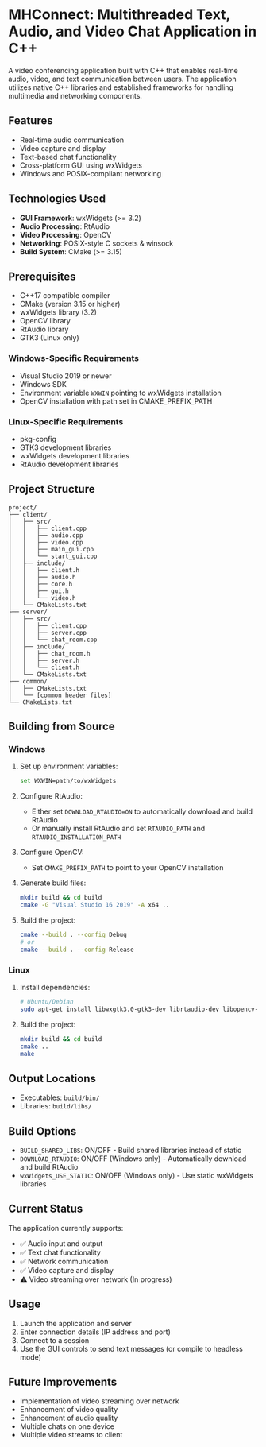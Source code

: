# MHConnect: Multithreaded Text, Audio, and Video Chat Application in C++

A video conferencing application built with C++ that enables real-time audio, video, and text communication between users. The application utilizes native C++ libraries and established frameworks for handling multimedia and networking components.

## Features

- Real-time audio communication
- Video capture and display
- Text-based chat functionality
- Cross-platform GUI using wxWidgets
- Windows and POSIX-compliant networking

## Technologies Used

- **GUI Framework**: wxWidgets (>= 3.2)
- **Audio Processing**: RtAudio
- **Video Processing**: OpenCV
- **Networking**: POSIX-style C sockets & winsock
- **Build System**: CMake (>= 3.15)

## Prerequisites

- C++17 compatible compiler
- CMake (version 3.15 or higher)
- wxWidgets library (3.2)
- OpenCV library
- RtAudio library
- GTK3 (Linux only)

### Windows-Specific Requirements
- Visual Studio 2019 or newer
- Windows SDK
- Environment variable `WXWIN` pointing to wxWidgets installation
- OpenCV installation with path set in CMAKE_PREFIX_PATH

### Linux-Specific Requirements
- pkg-config
- GTK3 development libraries
- wxWidgets development libraries
- RtAudio development libraries

## Project Structure

```
project/
├── client/
│   ├── src/
│   │   ├── client.cpp
│   │   ├── audio.cpp
│   │   ├── video.cpp
│   │   ├── main_gui.cpp
│   │   └── start_gui.cpp
│   ├── include/
│   │   ├── client.h
│   │   ├── audio.h
│   │   ├── core.h
│   │   ├── gui.h
│   │   └── video.h
│   └── CMakeLists.txt
├── server/
│   ├── src/
│   │   ├── client.cpp
│   │   ├── server.cpp
│   │   └── chat_room.cpp
│   ├── include/
│   │   ├── chat_room.h
│   │   ├── server.h
│   │   └── client.h
│   └── CMakeLists.txt
├── common/
│   ├── CMakeLists.txt
│   └── [common header files]
└── CMakeLists.txt
```

## Building from Source

### Windows

1. Set up environment variables:
   ```bash
   set WXWIN=path/to/wxWidgets
   ```

2. Configure RtAudio:
   - Either set `DOWNLOAD_RTAUDIO=ON` to automatically download and build RtAudio
   - Or manually install RtAudio and set `RTAUDIO_PATH` and `RTAUDIO_INSTALLATION_PATH`

3. Configure OpenCV:
   - Set `CMAKE_PREFIX_PATH` to point to your OpenCV installation

4. Generate build files:
   ```bash
   mkdir build && cd build
   cmake -G "Visual Studio 16 2019" -A x64 ..
   ```

5. Build the project:
   ```bash
   cmake --build . --config Debug
   # or
   cmake --build . --config Release
   ```

### Linux

1. Install dependencies:
   ```bash
   # Ubuntu/Debian
   sudo apt-get install libwxgtk3.0-gtk3-dev librtaudio-dev libopencv-dev libgtk-3-dev pkg-config
   ```

2. Build the project:
   ```bash
   mkdir build && cd build
   cmake ..
   make
   ```

## Output Locations

- Executables: `build/bin/`
- Libraries: `build/libs/`

## Build Options

- `BUILD_SHARED_LIBS`: ON/OFF - Build shared libraries instead of static
- `DOWNLOAD_RTAUDIO`: ON/OFF (Windows only) - Automatically download and build RtAudio
- `wxWidgets_USE_STATIC`: ON/OFF (Windows only) - Use static wxWidgets libraries

## Current Status

The application currently supports:
- ✅ Audio input and output
- ✅ Text chat functionality
- ✅ Network communication
- ✅ Video capture and display
- ⚠️ Video streaming over network (In progress)

## Usage

1. Launch the application and server
2. Enter connection details (IP address and port)
3. Connect to a session
4. Use the GUI controls to send text messages (or compile to headless mode)

## Future Improvements

- Implementation of video streaming over network
- Enhancement of video quality
- Enhancement of audio quality
- Multiple chats on one device
- Multiple video streams to client